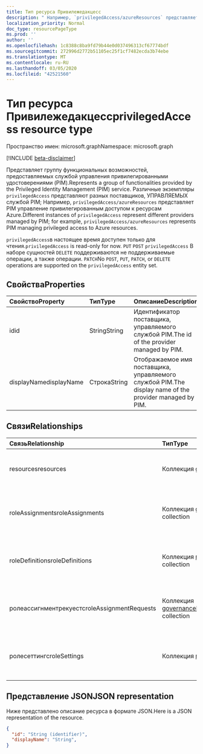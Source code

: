 ```yaml
---
title: Тип ресурса Привилежедакцесс
description: " Например, `privilegedAccess/azureResources` представляет PIM управление привилегированным доступом к ресурсам Azure."
localization_priority: Normal
doc_type: resourcePageType
ms.prod: ''
author: ''
ms.openlocfilehash: 1c8388c8ba9fd79b44e0d037496313cf67774bdf
ms.sourcegitcommit: 272996d2772b51105ec25f1cf7482ecda3b74ebe
ms.translationtype: MT
ms.contentlocale: ru-RU
ms.lasthandoff: 03/05/2020
ms.locfileid: "42521560"
---
```

# <a name="privilegedaccess-resource-type"></a><span data-ttu-id="95086-103">Тип ресурса Привилежедакцесс</span><span class="sxs-lookup"><span data-stu-id="95086-103">privilegedAccess resource type</span></span>

<span data-ttu-id="95086-104">Пространство имен: microsoft.graph</span><span class="sxs-lookup"><span data-stu-id="95086-104">Namespace: microsoft.graph</span></span>

[!INCLUDE [beta-disclaimer](../../includes/beta-disclaimer.md)]

<span data-ttu-id="95086-105">Представляет группу функциональных возможностей, предоставляемых службой управления привилегированными удостоверениями (PIM).</span><span class="sxs-lookup"><span data-stu-id="95086-105">Represents a group of functionalities provided by the Privileged Identity Management (PIM) service.</span></span> <span data-ttu-id="95086-106">Различные экземпляры `privilegedAccess` представляют разных поставщиков, УПРАВЛЯЕМЫХ службой PIM; Например, `privilegedAccess/azureResources` представляет PIM управление привилегированным доступом к ресурсам Azure.</span><span class="sxs-lookup"><span data-stu-id="95086-106">Different instances of `privilegedAccess` represent different providers managed by PIM; for example, `privilegedAccess/azureResources` represents PIM managing privileged access to Azure resources.</span></span>


<span data-ttu-id="95086-107">`privilegedAccess`в настоящее время доступен только для чтения.</span><span class="sxs-lookup"><span data-stu-id="95086-107">`privilegedAccess` is read-only for now.</span></span> <span data-ttu-id="95086-108">`PUT` `POST` `privilegedAccess` В наборе сущностей `DELETE` поддерживаются не поддерживаемые операции, а также операции. `PATCH`</span><span class="sxs-lookup"><span data-stu-id="95086-108">No `POST`, `PUT`, `PATCH`, or `DELETE` operations are supported on the `privilegedAccess` entity set.</span></span>

## <a name="properties"></a><span data-ttu-id="95086-109">Свойства</span><span class="sxs-lookup"><span data-stu-id="95086-109">Properties</span></span>
| <span data-ttu-id="95086-110">Свойство</span><span class="sxs-lookup"><span data-stu-id="95086-110">Property</span></span>  | <span data-ttu-id="95086-111">Тип</span><span class="sxs-lookup"><span data-stu-id="95086-111">Type</span></span>      |<span data-ttu-id="95086-112">Описание</span><span class="sxs-lookup"><span data-stu-id="95086-112">Description</span></span>|
|:----------|:----------|:----------|
|<span data-ttu-id="95086-113">id</span><span class="sxs-lookup"><span data-stu-id="95086-113">id</span></span>         |<span data-ttu-id="95086-114">String</span><span class="sxs-lookup"><span data-stu-id="95086-114">String</span></span>     |<span data-ttu-id="95086-115">Идентификатор поставщика, управляемого службой PIM.</span><span class="sxs-lookup"><span data-stu-id="95086-115">The id of the provider managed by PIM.</span></span>|
|<span data-ttu-id="95086-116">displayName</span><span class="sxs-lookup"><span data-stu-id="95086-116">displayName</span></span>|<span data-ttu-id="95086-117">Строка</span><span class="sxs-lookup"><span data-stu-id="95086-117">String</span></span>     |<span data-ttu-id="95086-118">Отображаемое имя поставщика, управляемого службой PIM.</span><span class="sxs-lookup"><span data-stu-id="95086-118">The display name of the provider managed by PIM.</span></span>|


## <a name="relationships"></a><span data-ttu-id="95086-119">Связи</span><span class="sxs-lookup"><span data-stu-id="95086-119">Relationships</span></span>
| <span data-ttu-id="95086-120">Связь</span><span class="sxs-lookup"><span data-stu-id="95086-120">Relationship</span></span>   | <span data-ttu-id="95086-121">Тип</span><span class="sxs-lookup"><span data-stu-id="95086-121">Type</span></span>                                         |<span data-ttu-id="95086-122">Описание</span><span class="sxs-lookup"><span data-stu-id="95086-122">Description</span></span>|
|:---------------|:---------------------------------------------|:----------|
|<span data-ttu-id="95086-123">resources</span><span class="sxs-lookup"><span data-stu-id="95086-123">resources</span></span>       |<span data-ttu-id="95086-124">Коллекция [governanceResource](../resources/governanceresource.md)</span><span class="sxs-lookup"><span data-stu-id="95086-124">[governanceResource](../resources/governanceresource.md) collection</span></span>            |<span data-ttu-id="95086-125">Коллекция ресурсов для поставщика.</span><span class="sxs-lookup"><span data-stu-id="95086-125">A collection of resources for the provider.</span></span>|
|<span data-ttu-id="95086-126">roleAssignments</span><span class="sxs-lookup"><span data-stu-id="95086-126">roleAssignments</span></span> |<span data-ttu-id="95086-127">Коллекция [governanceRoleAssignment](../resources/governanceroleassignment.md)</span><span class="sxs-lookup"><span data-stu-id="95086-127">[governanceRoleAssignment](../resources/governanceroleassignment.md) collection</span></span>|<span data-ttu-id="95086-128">Коллекция назначений ролей для поставщика.</span><span class="sxs-lookup"><span data-stu-id="95086-128">A collection of role assignments for the provider.</span></span>|
|<span data-ttu-id="95086-129">roleDefinitions</span><span class="sxs-lookup"><span data-stu-id="95086-129">roleDefinitions</span></span> |<span data-ttu-id="95086-130">Коллекция [говернанцероледефинитион](../resources/governanceroledefinition.md)</span><span class="sxs-lookup"><span data-stu-id="95086-130">[governanceRoleDefinition](../resources/governanceroledefinition.md) collection</span></span>|<span data-ttu-id="95086-131">Коллекция ролей дефинтионс для поставщика.</span><span class="sxs-lookup"><span data-stu-id="95086-131">A collection of role defintions for the provider.</span></span>|
|<span data-ttu-id="95086-132">ролеассигнментрекуестс</span><span class="sxs-lookup"><span data-stu-id="95086-132">roleAssignmentRequests</span></span> |<span data-ttu-id="95086-133">Коллекция [governanceRoleAssignmentRequest](../resources/governanceroleassignmentrequest.md)</span><span class="sxs-lookup"><span data-stu-id="95086-133">[governanceRoleAssignmentRequest](../resources/governanceroleassignmentrequest.md) collection</span></span>|<span data-ttu-id="95086-134">Коллекция запросов назначений ролей для поставщика.</span><span class="sxs-lookup"><span data-stu-id="95086-134">A collection of role assignment requests for the provider.</span></span>|
|<span data-ttu-id="95086-135">ролесеттингс</span><span class="sxs-lookup"><span data-stu-id="95086-135">roleSettings</span></span> |<span data-ttu-id="95086-136">Коллекция [говернанцеролесеттинг](../resources/governancerolesetting.md)</span><span class="sxs-lookup"><span data-stu-id="95086-136">[governanceRoleSetting](../resources/governancerolesetting.md) collection</span></span>|<span data-ttu-id="95086-137">Коллекция параметров роли для поставщика.</span><span class="sxs-lookup"><span data-stu-id="95086-137">A collection of role settings for the provider.</span></span>|


## <a name="json-representation"></a><span data-ttu-id="95086-138">Представление JSON</span><span class="sxs-lookup"><span data-stu-id="95086-138">JSON representation</span></span>

<span data-ttu-id="95086-139">Ниже представлено описание ресурса в формате JSON.</span><span class="sxs-lookup"><span data-stu-id="95086-139">Here is a JSON representation of the resource.</span></span>

<!-- {
  "blockType": "resource",
  "optionalProperties": [

  ],
  "keyProperty": "id",
  "baseType":"microsoft.graph.entity",
  "@odata.type": "microsoft.graph.privilegedAccess"
}-->

```json
{
  "id": "String (identifier)",
  "displayName": "String",
}
```


<!-- uuid: 8fcb5dbc-d5aa-4681-8e31-b001d5168d79
2015-10-25 14:57:30 UTC -->
<!--
{
  "type": "#page.annotation",
  "description": "privilegedAccess",
  "keywords": "",
  "section": "documentation",
  "tocPath": "",
  "suppressions": []
}
-->
